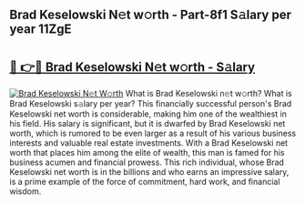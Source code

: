 ## Brad Keselowski N𝚎t w𝚘rth - Part-8f1 S𝚊lary per year 11ZgE

# <h2><a href="http://gc468b.nevu.top/?p=Brad+Keselowski">🔗 👉🔴 Brad Keselowski N𝚎t w𝚘rth - S𝚊lary</a></h2>

[![Brad Keselowski N𝚎t W𝚘rth](https://i.imgur.com/Oavwk0R.jpeg)](http://gc468b.nevu.top/?p=Brad+Keselowski)
What is Brad Keselowski n𝚎t w𝚘rth? What is Brad Keselowski s𝚊lary per year?
This financially successful person's Brad Keselowski net worth is considerable, making him one of the wealthiest in his field. His salary is significant, but it is dwarfed by Brad Keselowski net worth, which is rumored to be even larger as a result of his various business interests and valuable real estate investments. With a Brad Keselowski net worth that places him among the elite of wealth, this man is famed for his business acumen and financial prowess. This rich individual, whose Brad Keselowski net worth is in the billions and who earns an impressive salary, is a prime example of the force of commitment, hard work, and financial wisdom.
